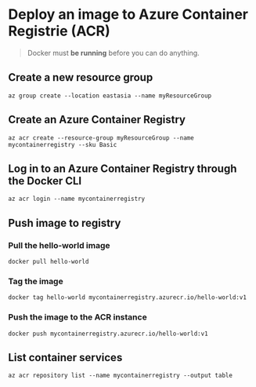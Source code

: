 # Deploy an image to Azure Container Registrie (ACR)

> Docker must __be running__ before you can do anything.

## Create a new resource group
`az group create --location eastasia --name myResourceGroup`

## Create an Azure Container Registry
`az acr create --resource-group myResourceGroup --name mycontainerregistry --sku Basic`

## Log in to an Azure Container Registry through the Docker CLI
`az acr login --name mycontainerregistry`

## Push image to registry

### Pull the hello-world image
`docker pull hello-world`

### Tag the image
`docker tag hello-world mycontainerregistry.azurecr.io/hello-world:v1`

### Push the image to the ACR instance
`docker push mycontainerregistry.azurecr.io/hello-world:v1`

## List container services
`az acr repository list --name mycontainerregistry --output table`